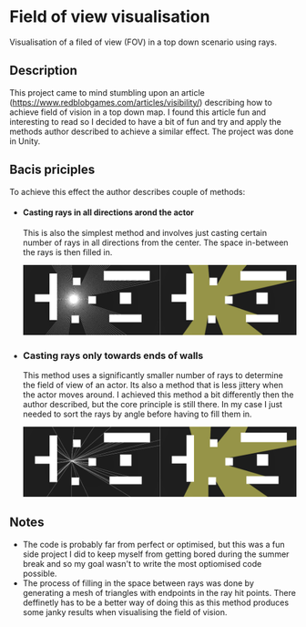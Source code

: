 # Field of view visualisation
  Visualisation of a filed of view (FOV) in a top down scenario using rays.

## Description
  This project came to mind stumbling upon an article (https://www.redblobgames.com/articles/visibility/) describing how to achieve field of vision in a top down map. I found this article fun and interesting to read so I decided to have a bit of fun and try and apply the methods author described to achieve a similar effect. The project was done in Unity.
  
## Bacis priciples
  To achieve this effect the author describes couple of methods:
* #### Casting rays in all directions arond the actor
  This is also the simplest method and involves just casting certain number of rays in all directions from the center.
  The space in-between the rays is then filled in.
  
  ![image](https://github.com/WeH1D/Field-of-view-visualisation/blob/master/images/method%201.png)
* ### Casting rays only towards ends of walls
  This method uses a significantly smaller number of rays to determine the field of view of an actor. Its also a method that is less jittery when the actor moves around.
  I achieved this method a bit differently then the author described, but the core principle is still there.
  In my case I just needed to sort the rays by angle before having to fill them in. 
  
  ![image](https://github.com/WeH1D/Field-of-view-visualisation/blob/master/images/method%202.png)

## Notes
  * The code is probably far from perfect or optimised, but this was a fun side project I did to keep myself from getting bored during the summer break and so my goal wasn't to write the most optiomised code possible. 
  * The process of filling in the space between rays was done by generating a mesh of triangles with endpoints in the ray hit points. There deffinetly has to be a better way of doing this as this method produces some janky results when visualising the field of vision. 
